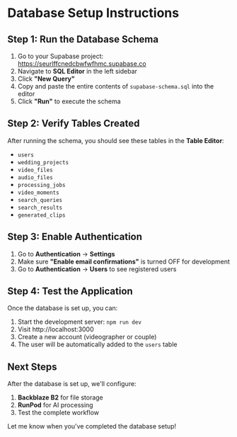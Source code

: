 # Database Setup Instructions

## Step 1: Run the Database Schema

1. Go to your Supabase project: https://seurlffcnedcbwfwfhmc.supabase.co
2. Navigate to **SQL Editor** in the left sidebar
3. Click **"New Query"**
4. Copy and paste the entire contents of `supabase-schema.sql` into the editor
5. Click **"Run"** to execute the schema

## Step 2: Verify Tables Created

After running the schema, you should see these tables in the **Table Editor**:

- `users`
- `wedding_projects`
- `video_files`
- `audio_files`
- `processing_jobs`
- `video_moments`
- `search_queries`
- `search_results`
- `generated_clips`

## Step 3: Enable Authentication

1. Go to **Authentication** → **Settings**
2. Make sure **"Enable email confirmations"** is turned OFF for development
3. Go to **Authentication** → **Users** to see registered users

## Step 4: Test the Application

Once the database is set up, you can:

1. Start the development server: `npm run dev`
2. Visit http://localhost:3000
3. Create a new account (videographer or couple)
4. The user will be automatically added to the `users` table

## Next Steps

After the database is set up, we'll configure:
1. **Backblaze B2** for file storage
2. **RunPod** for AI processing
3. Test the complete workflow

Let me know when you've completed the database setup!
